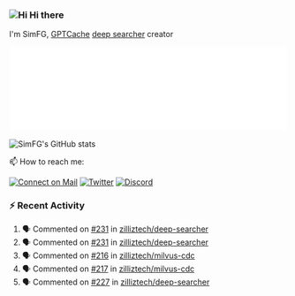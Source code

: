 ### <img src='https://qpluspicture.oss-cn-beijing.aliyuncs.com/6LjjQA/Hi.gif' alt='Hi' width="24"/> Hi there

I'm SimFG, [GPTCache](https://github.com/zilliztech/GPTCache) [deep searcher](https://github.com/zilliztech/deep-searcher) creator

![Metrics 👋](/metrics.plugin.followup.user.svg)

![SimFG's GitHub stats](https://github-readme-stats.vercel.app/api?username=SimFG&show_icons=true&theme=radical&count_private=true)

📫 How to reach me:

[![Connect on Mail](https://img.shields.io/badge/Ask%20me-anything-1abc9c.svg)](mailto:1142838399@qq.com)
[![Twitter](https://img.shields.io/twitter/follow/FogSim?style=social)](https://twitter.com/FogSim)
[![Discord](https://img.shields.io/discord/1092648432495251507?label=Discord&logo=discord)](https://discord.gg/Q8C6WEjSWV)

### :zap: Recent Activity

<!--START_SECTION:activity-->
1. 🗣 Commented on [#231](https://github.com/zilliztech/deep-searcher/issues/231) in [zilliztech/deep-searcher](https://github.com/zilliztech/deep-searcher)
2. 🗣 Commented on [#231](https://github.com/zilliztech/deep-searcher/issues/231) in [zilliztech/deep-searcher](https://github.com/zilliztech/deep-searcher)
3. 🗣 Commented on [#216](https://github.com/zilliztech/milvus-cdc/issues/216) in [zilliztech/milvus-cdc](https://github.com/zilliztech/milvus-cdc)
4. 🗣 Commented on [#217](https://github.com/zilliztech/milvus-cdc/issues/217) in [zilliztech/milvus-cdc](https://github.com/zilliztech/milvus-cdc)
5. 🗣 Commented on [#227](https://github.com/zilliztech/deep-searcher/issues/227) in [zilliztech/deep-searcher](https://github.com/zilliztech/deep-searcher)
<!--END_SECTION:activity-->

